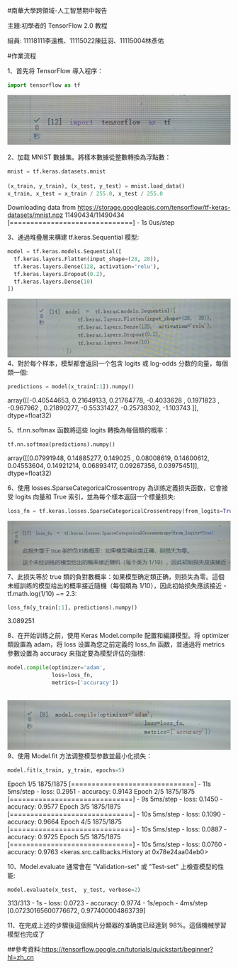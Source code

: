 #南華大學跨領域-人工智慧期中報告

主題:初學者的 TensorFlow 2.0 教程

組員: 11118111李遠樵、11115022陳廷羽、11115004林彥佑

#作業流程

1、首先将 TensorFlow 導入程序：

```python
import tensorflow as tf
```

![image](https://github.com/Yuanchiao13/Report-1/blob/main/1698201427621.jpg)

2、加载 MNIST 數據集。將樣本數據從整數轉換為浮點數：
```python
mnist = tf.keras.datasets.mnist

(x_train, y_train), (x_test, y_test) = mnist.load_data()
x_train, x_test = x_train / 255.0, x_test / 255.0
```
Downloading data from https://storage.googleapis.com/tensorflow/tf-keras-datasets/mnist.npz
11490434/11490434 [==============================] - 1s 0us/step

3、通過堆疊層来構建 tf.keras.Sequential 模型:

```python
model = tf.keras.models.Sequential([
  tf.keras.layers.Flatten(input_shape=(28, 28)),
  tf.keras.layers.Dense(128, activation='relu'),
  tf.keras.layers.Dropout(0.2),
  tf.keras.layers.Dense(10)
])
```

![image](https://github.com/Yuanchiao13/Report-1/blob/main/3.jpg)
4、對於每个样本，模型都會返回一个包含 logits 或 log-odds 分数的向量，每個類一個:
```python
predictions = model(x_train[:1]).numpy()
```
array([[-0.40544653,  0.21649133,  0.21764778, -0.4033628 ,  0.1971823 ,
        -0.967962  ,  0.21890277, -0.55331427, -0.25738302, -1.103743  ]],
      dtype=float32)
      
5、tf.nn.softmax 函数將這些 logits 轉換為每個類的概率：
```python
tf.nn.softmax(predictions).numpy()
```
array([[0.07991948, 0.14885277, 0.149025  , 0.08008619, 0.14600612,
        0.04553604, 0.14921214, 0.06893417, 0.09267356, 0.03975451]],
      dtype=float32)
      
6、使用 losses.SparseCategoricalCrossentropy 為训练定義损失函数，它會接受 logits 向量和 True 索引，並為每个樣本返回一个標量损失:
```python
loss_fn = tf.keras.losses.SparseCategoricalCrossentropy(from_logits=True)
```
![image](https://github.com/Yuanchiao13/Report-1/blob/main/6.jpg)
7、此损失等於 true 類的負對數概率：如果模型确定類正确，则损失為零。這個未經訓练的模型给出的概率接近隨機（每個類為 1/10），因此初始损失應該接近 -tf.math.log(1/10) ~= 2.3:

```python
loss_fn(y_train[:1], predictions).numpy()
```
3.089251

8、在开始训练之前，使用 Keras Model.compile 配置和編譯模型。将 optimizer 類設置為 adam，将 loss 设置為您之前定義的 loss_fn 函数，並通過将 metrics 參數设置為 accuracy 来指定要為模型评估的指標:
```python
model.compile(optimizer='adam',
              loss=loss_fn,
              metrics=['accuracy'])
     
```
![image](https://github.com/Yuanchiao13/Report-1/blob/main/8.jpg)
9、使用 Model.fit 方法调整模型参数並最小化损失：
```python
model.fit(x_train, y_train, epochs=5)
```
Epoch 1/5
1875/1875 [==============================] - 11s 5ms/step - loss: 0.2951 - accuracy: 0.9143
Epoch 2/5
1875/1875 [==============================] - 9s 5ms/step - loss: 0.1450 - accuracy: 0.9577
Epoch 3/5
1875/1875 [==============================] - 10s 5ms/step - loss: 0.1090 - accuracy: 0.9664
Epoch 4/5
1875/1875 [==============================] - 10s 5ms/step - loss: 0.0887 - accuracy: 0.9725
Epoch 5/5
1875/1875 [==============================] - 10s 5ms/step - loss: 0.0760 - accuracy: 0.9763
<keras.src.callbacks.History at 0x78e24aa04eb0>

10、Model.evaluate 通常會在 "Validation-set" 或 "Test-set" 上檢查模型的性能:
```python
model.evaluate(x_test,  y_test, verbose=2)
```
313/313 - 1s - loss: 0.0723 - accuracy: 0.9774 - 1s/epoch - 4ms/step
[0.07230165600776672, 0.977400004863739]

11、在完成上述的步驟後這個照片分類器的准确度已经達到 98%。這個機械學習模型也完成了

##參考資料:https://tensorflow.google.cn/tutorials/quickstart/beginner?hl=zh_cn



